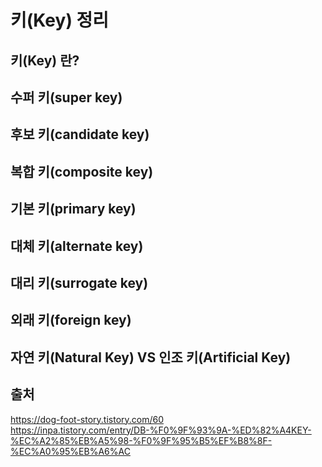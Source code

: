 # 키(Key) 정리
## 키(Key) 란?

## 수퍼 키(super key)

## 후보 키(candidate key)

## 복합 키(composite key)

## 기본 키(primary key)

## 대체 키(alternate key)

## 대리 키(surrogate key)

## 외래 키(foreign key)

## 자연 키(Natural Key) VS 인조 키(Artificial Key)

## 출처
https://dog-foot-story.tistory.com/60  
https://inpa.tistory.com/entry/DB-%F0%9F%93%9A-%ED%82%A4KEY-%EC%A2%85%EB%A5%98-%F0%9F%95%B5%EF%B8%8F-%EC%A0%95%EB%A6%AC